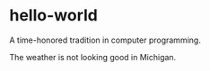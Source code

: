 # hello-world
A time-honored tradition in computer programming.

The weather is not looking good in Michigan.
